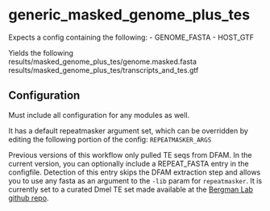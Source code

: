 # generic_masked_genome_plus_tes

Expects a config containing the following:
    - GENOME_FASTA
    - HOST_GTF

Yields the following
    results/masked_genome_plus_tes/genome.masked.fasta
    results/masked_genome_plus_tes/transcripts_and_tes.gtf

## Configuration

Must include all configuration for any modules as well.

It has a default repeatmasker argument set, which can be overridden by editing the following portion of the config: `REPEATMASKER_ARGS`

Previous versions of this workflow only pulled TE seqs from DFAM. In the current version, you can optionally include a REPEAT_FASTA entry in the configfile. 
Detection of this entry skips the DFAM extraction step and allows you to use any fasta as an argument to the `-lib` param for `repeatmasker`. It is currently set
to a curated Dmel TE set made available at the [Bergman Lab github repo](https://github.com/bergmanlab/drosophila-transposons/tree/master).